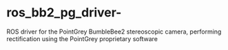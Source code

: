 # ros_bb2_pg_driver-
ROS driver for the PointGrey BumbleBee2 stereoscopic camera, performing rectification using the PointGrey proprietary software

